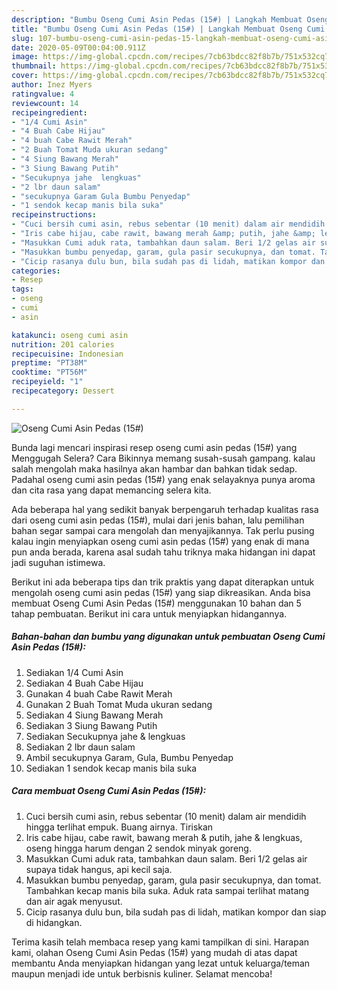 ```yaml
---
description: "Bumbu Oseng Cumi Asin Pedas (15#) | Langkah Membuat Oseng Cumi Asin Pedas (15#) Yang Enak Banget"
title: "Bumbu Oseng Cumi Asin Pedas (15#) | Langkah Membuat Oseng Cumi Asin Pedas (15#) Yang Enak Banget"
slug: 107-bumbu-oseng-cumi-asin-pedas-15-langkah-membuat-oseng-cumi-asin-pedas-15-yang-enak-banget
date: 2020-05-09T00:04:00.911Z
image: https://img-global.cpcdn.com/recipes/7cb63bdcc82f8b7b/751x532cq70/oseng-cumi-asin-pedas-15-foto-resep-utama.jpg
thumbnail: https://img-global.cpcdn.com/recipes/7cb63bdcc82f8b7b/751x532cq70/oseng-cumi-asin-pedas-15-foto-resep-utama.jpg
cover: https://img-global.cpcdn.com/recipes/7cb63bdcc82f8b7b/751x532cq70/oseng-cumi-asin-pedas-15-foto-resep-utama.jpg
author: Inez Myers
ratingvalue: 4
reviewcount: 14
recipeingredient:
- "1/4 Cumi Asin"
- "4 Buah Cabe Hijau"
- "4 buah Cabe Rawit Merah"
- "2 Buah Tomat Muda ukuran sedang"
- "4 Siung Bawang Merah"
- "3 Siung Bawang Putih"
- "Secukupnya jahe  lengkuas"
- "2 lbr daun salam"
- "secukupnya Garam Gula Bumbu Penyedap"
- "1 sendok kecap manis bila suka"
recipeinstructions:
- "Cuci bersih cumi asin, rebus sebentar (10 menit) dalam air mendidih hingga terlihat empuk. Buang airnya. Tiriskan"
- "Iris cabe hijau, cabe rawit, bawang merah &amp; putih, jahe &amp; lengkuas, oseng hingga harum dengan 2 sendok minyak goreng."
- "Masukkan Cumi aduk rata, tambahkan daun salam. Beri 1/2 gelas air supaya tidak hangus, api kecil saja."
- "Masukkan bumbu penyedap, garam, gula pasir secukupnya, dan tomat. Tambahkan kecap manis bila suka. Aduk rata sampai terlihat matang dan air agak menyusut."
- "Cicip rasanya dulu bun, bila sudah pas di lidah, matikan kompor dan siap di hidangkan."
categories:
- Resep
tags:
- oseng
- cumi
- asin

katakunci: oseng cumi asin 
nutrition: 201 calories
recipecuisine: Indonesian
preptime: "PT38M"
cooktime: "PT56M"
recipeyield: "1"
recipecategory: Dessert

---
```



![Oseng Cumi Asin Pedas (15#)](https://img-global.cpcdn.com/recipes/7cb63bdcc82f8b7b/751x532cq70/oseng-cumi-asin-pedas-15-foto-resep-utama.jpg)

Bunda lagi mencari inspirasi resep oseng cumi asin pedas (15#) yang Menggugah Selera? Cara Bikinnya memang susah-susah gampang. kalau salah mengolah maka hasilnya akan hambar dan bahkan tidak sedap. Padahal oseng cumi asin pedas (15#) yang enak selayaknya punya aroma dan cita rasa yang dapat memancing selera kita.



Ada beberapa hal yang sedikit banyak berpengaruh terhadap kualitas rasa dari oseng cumi asin pedas (15#), mulai dari jenis bahan, lalu pemilihan bahan segar sampai cara mengolah dan menyajikannya. Tak perlu pusing kalau ingin menyiapkan oseng cumi asin pedas (15#) yang enak di mana pun anda berada, karena asal sudah tahu triknya maka hidangan ini dapat jadi suguhan istimewa.


Berikut ini ada beberapa tips dan trik praktis yang dapat diterapkan untuk mengolah oseng cumi asin pedas (15#) yang siap dikreasikan. Anda bisa membuat Oseng Cumi Asin Pedas (15#) menggunakan 10 bahan dan 5 tahap pembuatan. Berikut ini cara untuk menyiapkan hidangannya.

<!--inarticleads1-->

##### Bahan-bahan dan bumbu yang digunakan untuk pembuatan Oseng Cumi Asin Pedas (15#):

1. Sediakan 1/4 Cumi Asin
1. Sediakan 4 Buah Cabe Hijau
1. Gunakan 4 buah Cabe Rawit Merah
1. Gunakan 2 Buah Tomat Muda ukuran sedang
1. Sediakan 4 Siung Bawang Merah
1. Sediakan 3 Siung Bawang Putih
1. Sediakan Secukupnya jahe &amp; lengkuas
1. Sediakan 2 lbr daun salam
1. Ambil secukupnya Garam, Gula, Bumbu Penyedap
1. Sediakan 1 sendok kecap manis bila suka




<!--inarticleads2-->

##### Cara membuat Oseng Cumi Asin Pedas (15#):

1. Cuci bersih cumi asin, rebus sebentar (10 menit) dalam air mendidih hingga terlihat empuk. Buang airnya. Tiriskan
1. Iris cabe hijau, cabe rawit, bawang merah &amp; putih, jahe &amp; lengkuas, oseng hingga harum dengan 2 sendok minyak goreng.
1. Masukkan Cumi aduk rata, tambahkan daun salam. Beri 1/2 gelas air supaya tidak hangus, api kecil saja.
1. Masukkan bumbu penyedap, garam, gula pasir secukupnya, dan tomat. Tambahkan kecap manis bila suka. Aduk rata sampai terlihat matang dan air agak menyusut.
1. Cicip rasanya dulu bun, bila sudah pas di lidah, matikan kompor dan siap di hidangkan.




Terima kasih telah membaca resep yang kami tampilkan di sini. Harapan kami, olahan Oseng Cumi Asin Pedas (15#) yang mudah di atas dapat membantu Anda menyiapkan hidangan yang lezat untuk keluarga/teman maupun menjadi ide untuk berbisnis kuliner. Selamat mencoba!
